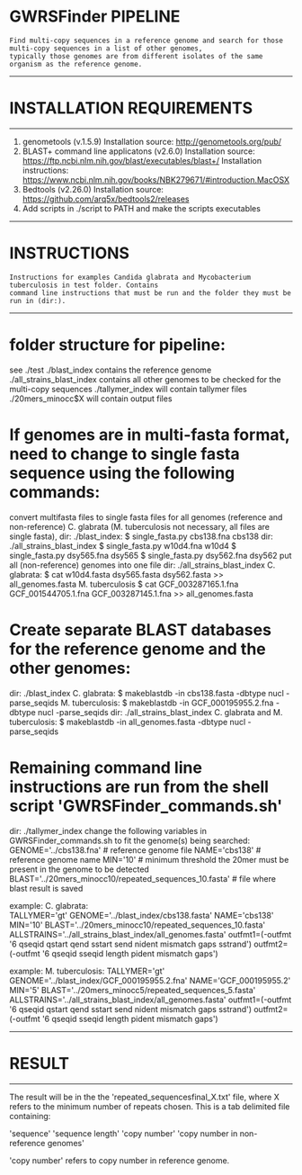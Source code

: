 # GWRSFinder PIPELINE
    Find multi-copy sequences in a reference genome and search for those multi-copy sequences in a list of other genomes,
    typically those genomes are from different isolates of the same organism as the reference genome. 

--------------------------------------------------------------------------------------------------
# INSTALLATION REQUIREMENTS 
--------------------------------------------------------------------------------------------------
1. genometools (v.1.5.9) 
    Installation source: http://genometools.org/pub/
2. BLAST+ command line applicatons (v2.6.0) 
    Installation source: https://ftp.ncbi.nlm.nih.gov/blast/executables/blast+/
    Installation instructions: https://www.ncbi.nlm.nih.gov/books/NBK279671/#introduction.MacOSX
3. Bedtools (v2.26.0)
    Installation source: https://github.com/arq5x/bedtools2/releases
4. Add scripts in ./script to PATH and make the scripts executables

--------------------------------------------------------------------------------------------------
# INSTRUCTIONS
    Instructions for examples Candida glabrata and Mycobacterium tuberculosis in test folder. Contains
    command line instructions that must be run and the folder they must be run in (dir:). 
--------------------------------------------------------------------------------------------------
# folder structure for pipeline:
see ./test
    ./blast_index contains the reference genome
    ./all_strains_blast_index contains all other genomes to be checked for the multi-copy sequences
    ./tallymer_index will contain tallymer files
    ./20mers_minocc$X will contain output files

# If genomes are in multi-fasta format, need to change to single fasta sequence using the following commands:
convert multifasta files to single fasta files for all genomes (reference and non-reference)
C. glabrata (M. tuberculosis not necessary, all files are single fasta), dir: ./blast_index:
    $  single_fasta.py cbs138.fna cbs138
dir: ./all_strains_blast_index
    $  single_fasta.py w10d4.fna w10d4
    $  single_fasta.py dsy565.fna dsy565
    $  single_fasta.py dsy562.fna dsy562
put all (non-reference) genomes into one file
dir: ./all_strains_blast_index
C. glabrata:
    $ cat w10d4.fasta dsy565.fasta dsy562.fasta >> all_genomes.fasta
M. tuberculosis
   	$ cat GCF_003287165.1.fna GCF_001544705.1.fna GCF_003287145.1.fna >> all_genomes.fasta

# Create separate BLAST databases for the reference genome and the other genomes:
dir: ./blast_index
C. glabrata:
    $ makeblastdb -in cbs138.fasta -dbtype nucl -parse_seqids
M. tuberculosis:
    $ makeblastdb -in GCF_000195955.2.fna -dbtype nucl -parse_seqids
dir: ./all_strains_blast_index
C. glabrata and M. tuberculosis:
	$ makeblastdb -in all_genomes.fasta -dbtype nucl -parse_seqids

# Remaining command line instructions are run from the shell script 'GWRSFinder_commands.sh'
dir: ./tallymer_index
change the following variables in GWRSFinder_commands.sh to fit the genome(s) being searched: 
    GENOME='../cbs138.fna' # reference genome file
    NAME='cbs138' # reference genome name
    MIN='10' # minimum threshold the 20mer must be present in the genome to be detected
    BLAST='../20mers_minocc10/repeated_sequences_10.fasta' # file where blast result is saved
    
example: C. glabrata:	
	TALLYMER='gt'
	GENOME='../blast_index/cbs138.fasta'
	NAME='cbs138'
	MIN='10'
	BLAST='../20mers_minocc10/repeated_sequences_10.fasta'
	ALLSTRAINS='../all_strains_blast_index/all_genomes.fasta'
	outfmt1=(-outfmt '6 qseqid qstart qend sstart send nident mismatch gaps sstrand')
	outfmt2=(-outfmt '6 qseqid sseqid length pident mismatch gaps')

    
example: M. tuberculosis:
	TALLYMER='gt'
	GENOME='../blast_index/GCF_000195955.2.fna'
	NAME='GCF_000195955.2'
	MIN='5'
	BLAST='../20mers_minocc5/repeated_sequences_5.fasta'
	ALLSTRAINS='../all_strains_blast_index/all_genomes.fasta'
	outfmt1=(-outfmt '6 qseqid qstart qend sstart send nident mismatch gaps sstrand')
	outfmt2=(-outfmt '6 qseqid sseqid length pident mismatch gaps')
	

--------------------------------------------------------------------------------------------------
# RESULT
--------------------------------------------------------------------------------------------------
The result will be in the the 'repeated_sequencesfinal_X.txt' file, where X refers to the minimum
number of repeats chosen. This is a tab delimited file containing:

'sequence'    'sequence length' 'copy number' 'copy number in non-reference genomes'

'copy number' refers to copy number in reference genome.